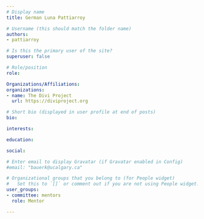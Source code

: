 ```yaml
---
# Display name
title: German Luna Pattiarroy

# Username (this should match the folder name)
authors:
- pattiarroy

# Is this the primary user of the site?
superuser: false

# Role/position
role: 

Organizations/Affiliations:
organizations:
- name: The Divi Project
  url: https://diviproject.org

# Short bio (displayed in user profile at end of posts)
bio:

interests:

education:

social:

# Enter email to display Gravatar (if Gravatar enabled in Config)
#email: "bauerk@ucalgary.ca"

# Organizational groups that you belong to (for People widget)
#   Set this to `[]` or comment out if you are not using People widget.
user_groups:
- committee: mentors
  role: Mentor

---
```

